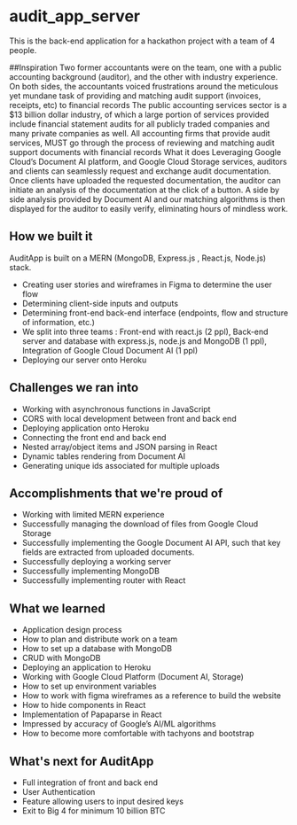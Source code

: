 # audit_app_server

This is the back-end application for a hackathon project with a team of 4 people.

##Inspiration
Two former accountants were on the team, one with a public accounting background (auditor), and the other with industry experience.
On both sides, the accountants voiced frustrations around the meticulous yet mundane task of providing and matching audit support (invoices, receipts, etc) to financial records
The public accounting services sector is a $13 billion dollar industry, of which a large portion of services provided include financial statement audits for all publicly traded companies and many private companies as well.
All accounting firms that provide audit services, MUST go through the process of reviewing and matching audit support documents with financial records
What it does
Leveraging Google Cloud’s Document AI platform, and Google Cloud Storage services, auditors and clients can seamlessly request and exchange audit documentation. Once clients have uploaded the requested documentation, the auditor can initiate an analysis of the documentation at the click of a button. A side by side analysis provided by Document AI and our matching algorithms is then displayed for the auditor to easily verify, eliminating hours of mindless work.

## How we built it
AuditApp is built on a MERN (MongoDB, Express.js , React.js, Node.js) stack.

- Creating user stories and wireframes in Figma to determine the user flow
- Determining client-side inputs and outputs
- Determining front-end back-end interface (endpoints, flow and structure of information, etc.)
- We split into three teams : Front-end with react.js (2 ppl), Back-end server and database with express.js, node.js and MongoDB (1 ppl), Integration of Google Cloud Document AI (1 ppl)
- Deploying our server onto Heroku

## Challenges we ran into
- Working with asynchronous functions in JavaScript
- CORS with local development between front and back end
- Deploying application onto Heroku
- Connecting the front end and back end
- Nested array/object items and JSON parsing in React
- Dynamic tables rendering from Document AI
- Generating unique ids associated for multiple uploads

## Accomplishments that we're proud of
- Working with limited MERN experience
- Successfully managing the download of files from Google Cloud Storage
- Successfully implementing the Google Document AI API, such that key fields are extracted from uploaded documents.
- Successfully deploying a working server
- Successfully implementing MongoDB
- Successfully implementing router with React

## What we learned
- Application design process
- How to plan and distribute work on a team
- How to set up a database with MongoDB
- CRUD with MongoDB
- Deploying an application to Heroku
- Working with Google Cloud Platform (Document AI, Storage)
- How to set up environment variables
- How to work with figma wireframes as a reference to build the website
- How to hide components in React
- Implementation of Papaparse in React
- Impressed by accuracy of Google’s AI/ML algorithms
- How to become more comfortable with tachyons and bootstrap

## What's next for AuditApp
- Full integration of front and back end
- User Authentication
- Feature allowing users to input desired keys
- Exit to Big 4 for minimum 10 billion BTC
